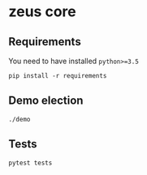 # zeus core

## Requirements

You need to have installed `python>=3.5`

```shell
pip install -r requirements
```

## Demo election

```shell
./demo
```

## Tests

```shell
pytest tests

